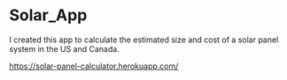 # Solar_App
I created this app to calculate the estimated size and cost of a solar panel system in the US and Canada.

https://solar-panel-calculator.herokuapp.com/
